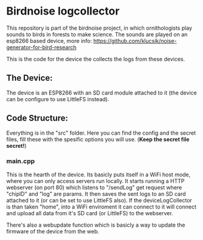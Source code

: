 # Birdnoise logcollector
This repository is part of the birdnoise project, in which ornithologists play sounds to birds in forests to make science.
The sounds are played on an esp8266 based device, more info: https://github.com/klucsik/noise-generator-for-bird-research

This is the code for the device the collects the logs from these devices.

## The Device:
The device is an ESP8266 with an SD card module attached to it (the device can be configure to use LittleFS instead).

## Code Structure:
Everything is in the "src" folder. 
Here you can find the config and the secret files, fill these with the spesific options you will use. (<b>Keep the secret file secret!</b>)
### main.cpp
This is the hearth of the device.
Its basicly puts itself in a WiFi host mode, where you can only access servers run locally.
It starts running a HTTP webserver (on port 80) which listens to "/sendLog" get request where "chipID" and "log" are params.
It then saves the sent logs to an SD card attached to it (or can be set to use LittleFS also).
If the deviceLogCollector is than taken "home", into a WiFi enviroment it can connect to it will connect and upload all data from it's SD card (or LittleFS) to the webserver.

There's also a webupdate function which is basicly a way to update the firmware of the device from the web.